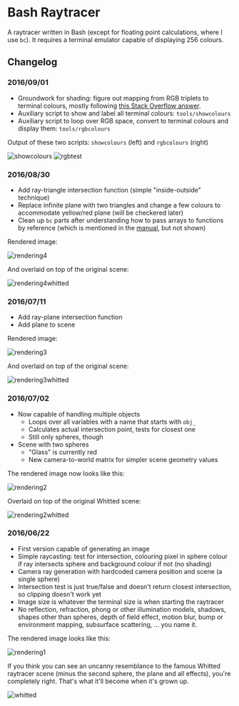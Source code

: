 # Bash Raytracer

A raytracer written in Bash (except for floating point calculations, where I use `bc`). It requires a terminal emulator capable of displaying 256 colours.

## Changelog

### 2016/09/01

* Groundwork for shading: figure out mapping from RGB triplets to terminal colours, mostly following [this Stack Overflow answer](http://stackoverflow.com/questions/27159322/rgb-values-of-the-colors-in-the-ansi-extended-colors-index-17-255).
* Auxiliary script to show and label all terminal colours: `tools/showcolours`
* Auxiliary script to loop over RGB space, convert to terminal colours and display them: `tools/rgbcolours`

Output of these two scripts: `showcolours` (left) and `rgbcolours` (right)

![showcolours](https://raw.githubusercontent.com/bewuethr/bash-raytracer/master/images/showcolours.png)
![rgbtest](https://raw.githubusercontent.com/bewuethr/bash-raytracer/master/images/rgbtest.png)

### 2016/08/30

* Add ray-triangle intersection function (simple "inside-outside" technique)
* Replace infinite plane with two triangles and change a few colours to accommodate yellow/red plane (will be checkered later)
* Clean up `bc` parts after understanding how to pass arrays to functions by reference (which is mentioned in the [manual](https://www.gnu.org/software/bc/manual/html_mono/bc.html#SEC17), but not shown)

Rendered image:

![rendering4](https://raw.githubusercontent.com/bewuethr/bash-raytracer/master/images/result20160830.png)

And overlaid on top of the original scene:

![rendering4whitted](https://raw.githubusercontent.com/bewuethr/bash-raytracer/master/images/result20160830_overlay.png)

### 2016/07/11

* Add ray-plane intersection function
* Add plane to scene

Rendered image:

![rendering3](https://raw.githubusercontent.com/bewuethr/bash-raytracer/master/images/result20160711.png)

And overlaid on top of the original scene:

![rendering3whitted](https://raw.githubusercontent.com/bewuethr/bash-raytracer/master/images/result20160711_overlay.png)

### 2016/07/02

* Now capable of handling multiple objects
    * Loops over all variables with a name that starts with `obj_`
    * Calculates actual intersection point, tests for closest one
    * Still only spheres, though
* Scene with two spheres
    * "Glass" is currently red
    * New camera-to-world matrix for simpler scene geometry values

The rendered image now looks like this:

![rendering2](https://raw.githubusercontent.com/bewuethr/bash-raytracer/master/images/result20160702.png)

Overlaid on top of the original Whitted scene:

![rendering2whitted](https://raw.githubusercontent.com/bewuethr/bash-raytracer/master/images/result20160702_overlay.png)

### 2016/06/22

* First version capable of generating an image
* Simple raycasting: test for intersection, colouring pixel in sphere colour if ray intersects sphere and background colour if not (no shading)
* Camera ray generation with hardcoded camera position and scene (a single sphere)
* Intersection test is just true/false and doesn't return closest intersection, so clipping doesn't work yet
* Image size is whatever the terminal size is when starting the raytracer
* No reflection, refraction, phong or other illumination models, shadows, shapes other than spheres, depth of field effect, motion blur, bump or environment mapping, subsurface scattering, ... you name it.

The rendered image looks like this:

![rendering1](https://raw.githubusercontent.com/bewuethr/bash-raytracer/master/images/result20160622.png)

If you think you can see an uncanny resemblance to the famous Whitted raytracer scene (minus the second sphere, the plane and all effects), you're completely right. That's what it'll become when it's grown up.

![whitted](https://raw.githubusercontent.com/bewuethr/bash-raytracer/master/images/whitted.jpg)
